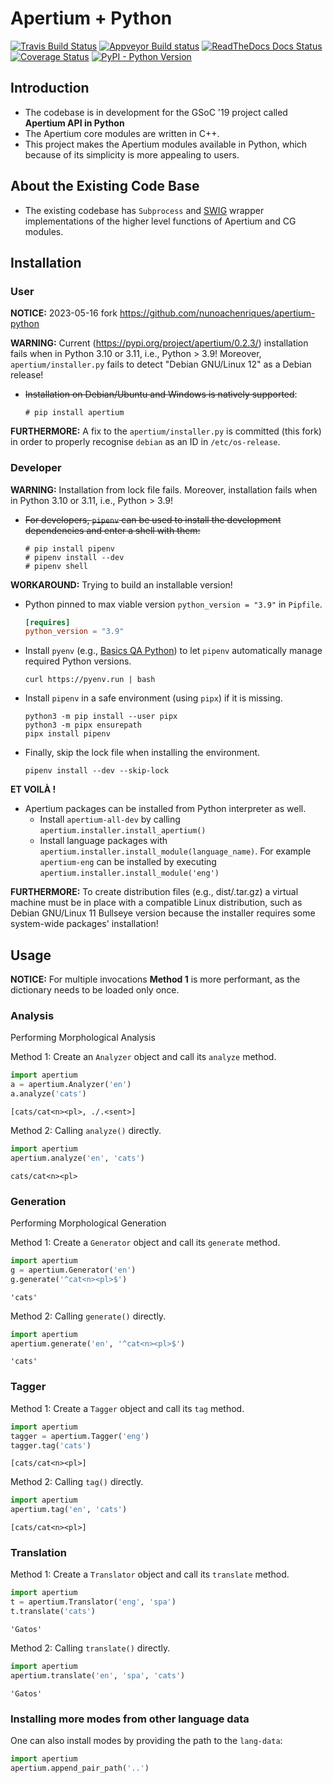 # Apertium + Python

[![Travis Build Status](https://travis-ci.com/apertium/apertium-python.svg?branch=master)](https://travis-ci.com/apertium/apertium-python)
[![Appveyor Build status](https://ci.appveyor.com/api/projects/status/sesdinoy4cw2p1tk/branch/master?svg=true)](https://ci.appveyor.com/project/apertium/apertium-python/branch/master)
[![ReadTheDocs Docs Status](https://readthedocs.org/projects/apertium-python/badge)](https://readthedocs.org/projects/apertium-python)
[![Coverage Status](https://coveralls.io/repos/github/apertium/apertium-python/badge.svg?branch=master)](https://coveralls.io/github/apertium/apertium-python?branch=master)
[![PyPI - Python Version](https://img.shields.io/pypi/pyversions/apertium.svg)]((https://pypi.org/project/apertium/))

## Introduction

- The codebase is in development for the GSoC '19 project called **Apertium API in Python**
- The Apertium core modules are written in C++.
- This project makes the Apertium modules available in Python, which because of its simplicity is more appealing to users.

## About the Existing Code Base

- The existing codebase has `Subprocess` and [SWIG](http://www.swig.org/) wrapper implementations of the higher level functions of Apertium and CG modules.

## Installation

### User

**NOTICE:** 2023-05-16 fork https://github.com/nunoachenriques/apertium-python

**WARNING:** Current (https://pypi.org/project/apertium/0.2.3/) installation
fails when in Python 3.10 or 3.11, i.e., Python > 3.9!
Moreover, `apertium/installer.py` fails to detect "Debian GNU/Linux 12" as a
Debian release!

- ~~Installation on Debian/Ubuntu and Windows is natively supported~~:

    ```shell
    # pip install apertium
    ```

**FURTHERMORE:** A fix to the `apertium/installer.py` is committed (this fork)
in order to properly recognise `debian` as an ID in `/etc/os-release`.

### Developer

**WARNING:** Installation from lock file fails. Moreover, installation fails
when in Python 3.10 or 3.11, i.e., Python > 3.9!

- ~~For developers, `pipenv` can be used to install the development dependencies and enter a shell with them:~~

    ```shell
    # pip install pipenv
    # pipenv install --dev
    # pipenv shell
    ```

**WORKAROUND:** Trying to build an installable version!
 - Python pinned to max viable version `python_version = "3.9"` in `Pipfile`.
   ```toml
   [requires]
   python_version = "3.9"
   ```
 - Install `pyenv` (e.g., [Basics QA Python](https://github.com/nunoachenriques/basics-qa-python/blob/main/docs/README-Linux.md#pyenv))
   to let `pipenv` automatically manage required Python versions.
   ```shell
   curl https://pyenv.run | bash
   ```
 - Install `pipenv` in a safe environment (using `pipx`) if it is missing. 
   ```shell
   python3 -m pip install --user pipx
   python3 -m pipx ensurepath
   pipx install pipenv
   ```
 - Finally, skip the lock file when installing the environment.
   ```shell
   pipenv install --dev --skip-lock
   ```
**ET VOILÀ !**

- Apertium packages can be installed from Python interpreter as well.
  - Install `apertium-all-dev` by calling `apertium.installer.install_apertium()`
  - Install language packages with `apertium.installer.install_module(language_name)`. For example `apertium-eng` can be installed by executing `apertium.installer.install_module('eng')`

**FURTHERMORE:** To create distribution files (e.g., dist/.tar.gz) a virtual
machine must be in place with a compatible Linux distribution, such as Debian
GNU/Linux 11 Bullseye version because the installer requires some system-wide
packages' installation!

## Usage

**NOTICE:** For multiple invocations **Method 1** is more performant, as the dictionary needs to be loaded only once.

### Analysis

Performing Morphological Analysis

Method 1: Create an `Analyzer` object and call its `analyze` method.
```python
import apertium
a = apertium.Analyzer('en')
a.analyze('cats')
```
```
[cats/cat<n><pl>, ./.<sent>]
```

Method 2: Calling `analyze()` directly.
```python
import apertium
apertium.analyze('en', 'cats')
```
```
cats/cat<n><pl>
```

### Generation

Performing Morphological Generation

Method 1:  Create a `Generator` object and call its `generate` method.
```python
import apertium
g = apertium.Generator('en')
g.generate('^cat<n><pl>$')
```
```
'cats'
```

Method 2: Calling `generate()` directly.
```python
import apertium
apertium.generate('en', '^cat<n><pl>$')
```
```
'cats'
```

### Tagger

Method 1:  Create a `Tagger` object and call its `tag` method.
```python
import apertium
tagger = apertium.Tagger('eng')
tagger.tag('cats')
```
```
[cats/cat<n><pl>]
```

Method 2: Calling `tag()` directly.
```python
import apertium
apertium.tag('en', 'cats')
```
```
[cats/cat<n><pl>]
```

### Translation

Method 1:  Create a `Translator` object and call its `translate` method.
```python
import apertium
t = apertium.Translator('eng', 'spa')
t.translate('cats')
```
```
'Gatos'
```

Method 2: Calling `translate()` directly.
```python
import apertium
apertium.translate('en', 'spa', 'cats')
```
```
'Gatos'
```

### Installing more modes from other language data

One can also install modes by providing the path to the `lang-data`:

```python
import apertium
apertium.append_pair_path('..')
```
